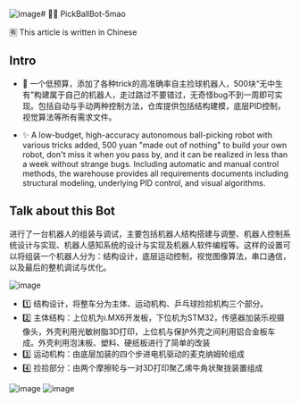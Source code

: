 ![image](https://github.com/WangJingyao07/PickBallBot-5mao/assets/45681444/ee24195a-01ad-4208-baba-4cb1774322b0)# 🌈🔥 PickBallBot-5mao

🈶 This article is written in Chinese

## Intro
- 🎉 一个低预算，添加了各种trick的高准确率自主捡球机器人，500块“无中生有”构建属于自己的机器人，走过路过不要错过，无奇怪bug不到一周即可实现。包括自动与手动两种控制方法，仓库提供包括结构建模，底层PID控制，视觉算法等所有需求文件。

- ✨ A low-budget, high-accuracy autonomous ball-picking robot with various tricks added, 500 yuan "made out of nothing" to build your own robot, don't miss it when you pass by, and it can be realized in less than a week without strange bugs. Including automatic and manual control methods, the warehouse provides all requirements documents including structural modeling, underlying PID control, and visual algorithms.

## Talk about this Bot
进行了一台机器人的组装与调试，主要包括机器人结构搭建与调整、机器人控制系统设计与实现、机器人感知系统的设计与实现及机器人软件编程等。这样的设置可以将组装一个机器人分为：结构设计，底层运动控制，视觉图像算法，串口通信，以及最后的整机调试与优化。

![image](https://github.com/WangJingyao07/PickBallBot-5mao/assets/45681444/7e14666f-4e5e-40fc-8703-0f29a916748e)


- 1️⃣ 结构设计，将整车分为主体、运动机构、乒乓球捡拾机构三个部分。
- 2️⃣ 主体结构：上位机为i.MX6开发板，下位机为STM32，传感器加装乐视摄像头，外壳利用光敏树脂3D打印，上位机与保护外壳之间利用铝合金板车成。外壳利用泡沫板、塑料、硬纸板进行了简单的改装
- 3️⃣ 运动机构：由底层加装的四个步进电机驱动的麦克纳姆轮组成
- 4️⃣ 捡拾部分：由两个摩擦轮与一对3D打印聚乙烯牛角状聚拢装置组成

![image](https://github.com/WangJingyao07/PickBallBot-5mao/assets/45681444/3a65b772-883a-44cd-ac88-9217ce060105)
![image](https://github.com/WangJingyao07/PickBallBot-5mao/assets/45681444/ceeebe44-9a9c-4933-ac78-432db8026802)

